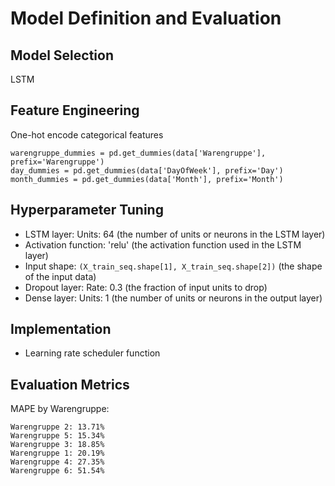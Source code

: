 # Model Definition and Evaluation

## Model Selection
LSTM 
## Feature Engineering
One-hot encode categorical features
```
warengruppe_dummies = pd.get_dummies(data['Warengruppe'], prefix='Warengruppe')
day_dummies = pd.get_dummies(data['DayOfWeek'], prefix='Day')
month_dummies = pd.get_dummies(data['Month'], prefix='Month')
```

## Hyperparameter Tuning
- LSTM layer:
    Units: 64 (the number of units or neurons in the LSTM layer)
- Activation function: 
    'relu' (the activation function used in the LSTM layer)
- Input shape: 
    `(X_train_seq.shape[1], X_train_seq.shape[2])` (the shape of the input data)
- Dropout layer:
    Rate: 0.3 (the fraction of input units to drop)
- Dense layer:
    Units: 1 (the number of units or neurons in the output layer)

## Implementation
- Learning rate scheduler function

## Evaluation Metrics
MAPE by Warengruppe:
```
Warengruppe 2: 13.71%
Warengruppe 5: 15.34%
Warengruppe 3: 18.85%
Warengruppe 1: 20.19%
Warengruppe 4: 27.35%
Warengruppe 6: 51.54%
```
